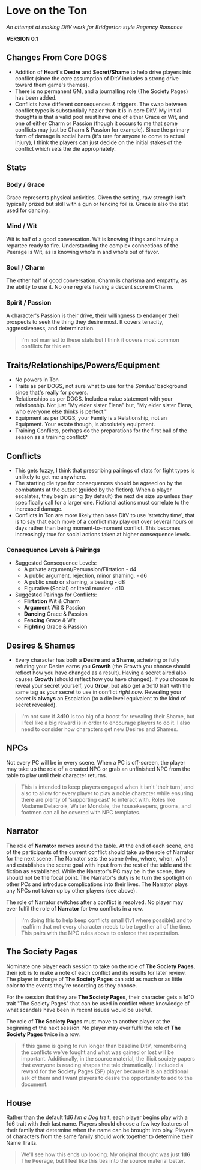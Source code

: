 # Love on the Ton
*An attempt at making DitV work for Bridgerton style Regency Romance*

**VERSION 0.1**

## Changes From Core DOGS
- Addition of **Heart's Desire** and **Secret/Shame** to help drive players into conflict (since the core assumption of DitV includes a strong drive toward them game's themes).
- There is no permanent GM, and a journalling role (The Society Pages) has been added.
- Conflicts have different consequences & triggers.  The swap between conflict types is substantially hazier than it is in core DitV.  My initial thoughts is that a valid pool must have one of either Grace or Wit, and one of either Charm or Passion (though it occurs to me that some conflicts may just be Charm & Passion for example).  Since the primary form of damage is social harm (it's rare for anyone to come to actual injury), I think the players can just decide on the initial stakes of the conflict which sets the die appropriately.

## Stats
### Body / Grace
Grace represents physical activities.  Given the setting, raw strength isn't typically prized but skill with a gun or fencing foil is.  Grace is also the stat used for dancing.

### Mind / Wit
Wit is half of a good conversation.  Wit is knowing things and having a repartee ready to fire.  Understanding the complex connections of the Peerage is Wit, as is knowing who's in and who's out of favor.

### Soul / Charm
The other half of good conversation.  Charm is charisma and empathy, as the ability to use it.  No one regrets having a decent score in Charm.

### Spirit / Passion
A character's Passion is their drive, their willingness to endanger their prospects to seek the thing they desire most.  It covers tenacity, aggressiveness, and determination.

> I'm not married to these stats but I think it covers most common conflicts for this era

## Traits/Relationships/Powers/Equipment
- No powers in Ton
- Traits as per DOGS, not sure what to use for the *Spiritual* background since that's really for powers.
- Relationships as per DOGS.  Include a value statement with your relationship.  Not just "My elder sister Elena" but, "My elder sister Elena, who everyone else thinks is perfect."
- Equipment as per DOGS, your Family is a Relationship, not an Equipment.  Your estate though, is absolutely equipment.
- Training Conflicts, perhaps do the preparations for the first ball of the season as a training conflict?

## Conflicts
- This gets fuzzy, I think that prescribing pairings of stats for fight types is unlikely to get me anywhere.
- The starting die type for consequences should be agreed on by the combatants at the outset (guided by the fiction).  When a player escalates, they begin using (by default) the next die size up unless they specifically call for a larger one.  Fictional actions must correlate to the increased damage.
- Conflicts in Ton are more likely than base DitV to use 'stretchy time', that is to say that each move of a conflict may play out over several hours or days rather than being moment-to-moment conflict.  This becomes increasingly true for social actions taken at higher consequence levels.

### Consequence Levels & Pairings
- Suggested Consequence Levels:
	- A private argument/Persuasion/Flirtation - d4
	- A public argument, rejection, minor shaming,  - d6
	- A public snub or shaming, a beating - d8
	- Figurative (Social) or literal murder - d10
- Suggested Pairings for Conflicts:
	- **Flirtation** Wit & Charm
	- **Argument** Wit & Passion
	- **Dancing** Grace & Passion
	- **Fencing** Grace & Wit
	- **Fighting** Grace & Passion

## Desires & Shames
- Every character has both a **Desire** and a **Shame**, acheiving or fully refuting your Desire earns you **Growth** (the Growth you choose should reflect how you have changed as a result).  Having a secret aired also causes **Growth** (should reflect how you have changed).  If you choose to reveal your secret yourself, you **Grow**, but also get a 3d10 trait with the same tag as your secret to use in conflict *right now*.  Revealing your secret is **always** an Escalation (to a die level equivalent to the kind of secret revealed).

> I'm not sure if **3d10** is too big of a boost for revealing their Shame, but I feel like a big reward is in order to encourage players to do it.
> I also need to consider how characters get new Desires and Shames.

## NPCs
Not every PC will be in every scene.  When a PC is off-screen, the player may take up the role of a created NPC or grab an unfinished NPC from the table to play until their character returns.

>This is intended to keep players engaged when it isn't 'their turn', and also to allow for every player to play a noble character while ensuring there are plenty of 'supporting cast' to interact with.  Roles like Madame Delacroix, Walter Mondale, the housekeepers, grooms, and footmen can all be covered with NPC templates.

## Narrator
The role of **Narrator** moves around the table.  At the end of each scene, one of the participants of the current conflict should take up the role of Narrator for the next scene.  The Narrator sets the scene (who, where, when, why) and establishes the scene goal with input from the rest of the table and the fiction as established.  While the Narrator's PC may be in the scene, they should not be the focal point.  The Narrator's duty is to turn the spotlight on other PCs and introduce complications into their lives.  The Narrator plays any NPCs not taken up by other players (see above).

The role of Narrator switches after a conflict is resolved.  No player may ever fulfil the role of **Narrator** for two conflicts in a row.

> I'm doing this to help keep conflicts small (1v1 where possible) and to reaffirm that not every character needs to be together all of the time.  This pairs with the NPC rules above to enforce that expectation.

## The Society Pages
Nominate one player each session to take on the role of **The Society Pages**, their job is to make a note of each conflict and its results for later review.  The player in charge of **The Society Pages** can add as much or as little color to the events they're recording as they choose.  

For the session that they are **The Society Pages**, their character gets a 1d10 trait "The Society Pages" that can be used in conflict where knowledge of what scandals have been in recent issues would be useful.

The role of **The Society Pages** must move to another player at the beginning of the next session.  No player may ever fulfil the role of **The Society Pages** twice in a row.

> If this game is going to run longer than baseline DitV, remembering the conflicts we've fought and what was gained or lost will be important.  Additionally, in the source material, the illicit society papers that everyone is reading shapes the tale dramatically.
> I included a reward for the **S**ociety **P**ages (SP) player because it is an additional ask of them and I want players to desire the opportunity to add to the document.

## House
Rather than the default 1d6 *I'm a Dog* trait, each player begins play with a 1d6 trait with their last name.  Players should choose a few key features of their family that determine when the name can be brought into play.  Players of characters from the same family should work together to determine their Name Traits.

>We'll see how this ends up looking.  My original thought was just **1d6** The Peerage, but I feel like this ties into the source material better.